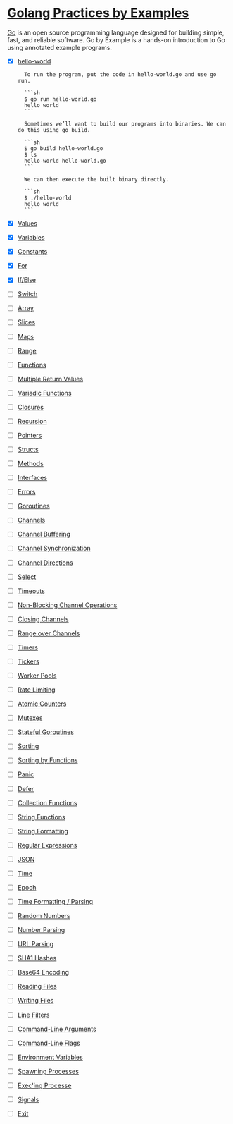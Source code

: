 # [Golang Practices by Examples](https://gobyexample.com)

[Go](http://golang.org/) is an open source programming language designed for building simple, fast, and reliable software.
Go by Example is a hands-on introduction to Go using annotated example programs.

- [x] [hello-world](https://gobyexample.com/hello-world)

        To run the program, put the code in hello-world.go and use go run.

        ```sh
        $ go run hello-world.go
        hello world
        ```

        Sometimes we’ll want to build our programs into binaries. We can do this using go build.

        ```sh
        $ go build hello-world.go
        $ ls
        hello-world hello-world.go
        ```

        We can then execute the built binary directly.

        ```sh
        $ ./hello-world
        hello world
        ```

- [x] [Values](https://gobyexample.com/values)

- [x] [Variables](https://gobyexample.com/variables)

- [x] [Constants](https://gobyexample.com/constants)

- [x] [For](https://gobyexample.com/for)

- [x] [If/Else](https://gobyexample.com/if-else)

- [ ] [Switch](https://gobyexample.com/switch)

- [ ] [Array](https://gobyexample.com/arrays)

- [ ] [Slices](https://gobyexample.com/slices)

- [ ] [Maps](https://gobyexample.com/maps)

- [ ] [Range](https://gobyexample.com/range)

- [ ] [Functions](https://gobyexample.com/functions)

- [ ] [Multiple Return Values](https://gobyexample.com/multiple-return-values)

- [ ] [Variadic Functions](https://gobyexample.com/variadic-functions)

- [ ] [Closures](https://gobyexample.com/closures>)

- [ ] [Recursion](https://gobyexample.com/recursion)

- [ ] [Pointers](https://gobyexample.com/pointers)

- [ ] [Structs](https://gobyexample.com/structs)

- [ ] [Methods](https://gobyexample.com/methods)

- [ ] [Interfaces](https://gobyexample.com/interfaces)

- [ ] [Errors](https://gobyexample.com/errors)

- [ ] [Goroutines](https://gobyexample.com/goroutines)

- [ ] [Channels](https://gobyexample.com/channels)

- [ ] [Channel Buffering](https://gobyexample.com/channel-buffering)

- [ ] [Channel Synchronization](https://gobyexample.com/channel-synchronization)

- [ ] [Channel Directions](https://gobyexample.com/channel-directions)

- [ ] [Select](https://gobyexample.com/select)

- [ ] [Timeouts](https://gobyexample.com/timeouts)

- [ ] [Non-Blocking Channel Operations](https://gobyexample.com/non-blocking-channel-operations)

- [ ] [Closing Channels](https://gobyexample.com/closing-channels)

- [ ] [Range over Channels](https://gobyexample.com/range-over-channels)

- [ ] [Timers](https://gobyexample.com/timers)

- [ ] [Tickers](https://gobyexample.com/tickers)

- [ ] [Worker Pools](https://gobyexample.com/worker-pools)

- [ ] [Rate Limiting](https://gobyexample.com/rate-limiting)

- [ ] [Atomic Counters](https://gobyexample.com/atomic-counters)

- [ ] [Mutexes](https://gobyexample.com/mutexes)

- [ ] [Stateful Goroutines](https://gobyexample.com/stateful-goroutines)

- [ ] [Sorting](https://gobyexample.com/sorting)

- [ ] [Sorting by Functions](https://gobyexample.com/sorting-by-functions)

- [ ] [Panic](https://gobyexample.com/panic)

- [ ] [Defer](https://gobyexample.com/defer)

- [ ] [Collection Functions](https://gobyexample.com/collection-functions)

- [ ] [String Functions](https://gobyexample.com/string-functions)

- [ ] [String Formatting](https://gobyexample.com/string-formatting)

- [ ] [Regular Expressions](https://gobyexample.com/regular-expressions)

- [ ] [JSON](https://gobyexample.com/json)

- [ ] [Time](https://gobyexample.com/time)

- [ ] [Epoch](https://gobyexample.com/epoch)

- [ ] [Time Formatting / Parsing](https://gobyexample.com/time-formatting-parsing)

- [ ] [Random Numbers](https://gobyexample.com/random-numbers)

- [ ] [Number Parsing](https://gobyexample.com/number-parsing)

- [ ] [URL Parsing](https://gobyexample.com/url-parsing)

- [ ] [SHA1 Hashes](https://gobyexample.com/sha1-hashes)

- [ ] [Base64 Encoding](https://gobyexample.com/base64-encoding)

- [ ] [Reading Files](https://gobyexample.com/reading-files)

- [ ] [Writing Files](https://gobyexample.com/writing-files)

- [ ] [Line Filters](https://gobyexample.com/line-filters)

- [ ] [Command-Line Arguments](https://gobyexample.com/command-line-arguments)

- [ ] [Command-Line Flags](https://gobyexample.com/command-line-flags)

- [ ] [Environment Variables](https://gobyexample.com/environment-variables)

- [ ] [Spawning Processes](https://gobyexample.com/spawning-processes)

- [ ] [Exec'ing Processe](https://gobyexample.com/execing-processes)

- [ ] [Signals](https://gobyexample.com/signals)

- [ ] [Exit](https://gobyexample.com/exit)